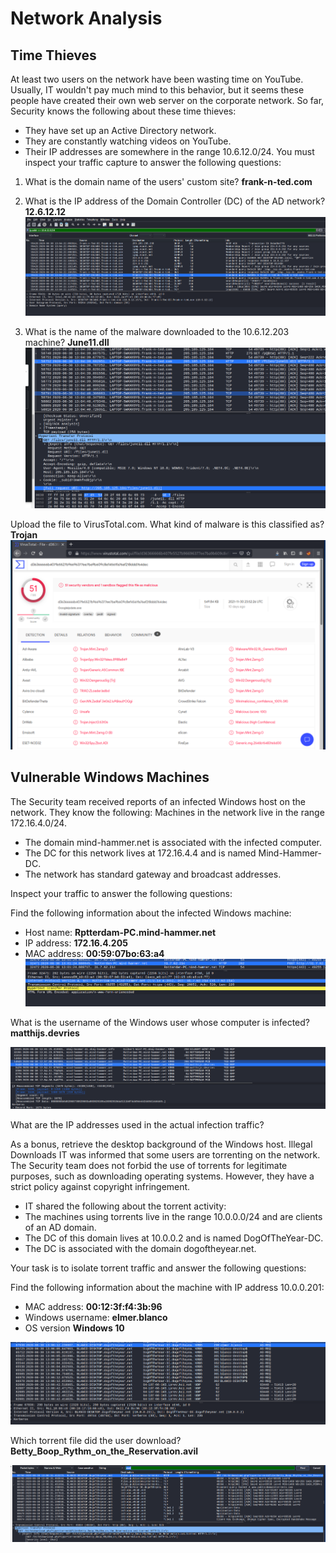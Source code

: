 # Network Analysis
## Time Thieves
At least two users on the network have been wasting time on YouTube. Usually, IT wouldn't pay much mind to this behavior, but it seems these people have created their own web server on the corporate network. So far, Security knows the following about these time thieves:
- They have set up an Active Directory network.
- They are constantly watching videos on YouTube.
- Their IP addresses are somewhere in the range 10.6.12.0/24.
You must inspect your traffic capture to answer the following questions:

1. What is the domain name of the users' custom site? 
 **frank-n-ted.com**
 
2. What is the IP address of the Domain Controller (DC) of the AD network?
**12.6.12.12**
 ![custom](https://github.com/Dornsbach/Final_Project/blob/22c9f567fa01ec760901f4d2d70cc58c77197777/customdomain.PNG)

3. What is the name of the malware downloaded to the 10.6.12.203 machine? 
**June11.dll**
![Getdll](https://github.com/Dornsbach/Final_Project/blob/22c9f567fa01ec760901f4d2d70cc58c77197777/GetDll.PNG)


Upload the file to VirusTotal.com. What kind of malware is this classified as?
 **Trojan**
![virustotal](https://github.com/Dornsbach/Final_Project/blob/22c9f567fa01ec760901f4d2d70cc58c77197777/virustotal.PNG)
 
## Vulnerable Windows Machines
The Security team received reports of an infected Windows host on the network. They know the following:
Machines in the network live in the range 172.16.4.0/24.
- The domain mind-hammer.net is associated with the infected computer.
- The DC for this network lives at 172.16.4.4 and is named Mind-Hammer-DC.
- The network has standard gateway and broadcast addresses.


Inspect your traffic to answer the following questions:

Find the following information about the infected Windows machine:
- Host name: **Rptterdam-PC.mind-hammer.net**
- IP address: **172.16.4.205**
- MAC address: **00:59:07bo:63:a4**
![infected](https://github.com/Dornsbach/Final_Project/blob/22c9f567fa01ec760901f4d2d70cc58c77197777/infectedpc.PNG)

What is the username of the Windows user whose computer is infected?
**matthijs.devries**
 
![username](https://github.com/Dornsbach/Final_Project/blob/22c9f567fa01ec760901f4d2d70cc58c77197777/Username.PNG)

What are the IP addresses used in the actual infection traffic?
 
As a bonus, retrieve the desktop background of the Windows host.
Illegal Downloads
IT was informed that some users are torrenting on the network. The Security team does not forbid the use of torrents for legitimate purposes, such as downloading operating systems. However, they have a strict policy against copyright infringement.
- IT shared the following about the torrent activity:
- The machines using torrents live in the range 10.0.0.0/24 and are clients of an AD domain.
- The DC of this domain lives at 10.0.0.2 and is named DogOfTheYear-DC.
- The DC is associated with the domain dogoftheyear.net.

Your task is to isolate torrent traffic and answer the following questions:

Find the following information about the machine with IP address 10.0.0.201:
- MAC address: **00:12:3f:f4:3b:96**
- Windows username: **elmer.blanco**
- OS version **Windows 10**

![blanco](https://github.com/Dornsbach/Final_Project/blob/22c9f567fa01ec760901f4d2d70cc58c77197777/blanco1.PNG)

Which torrent file did the user download?
**Betty_Boop_Rythm_on_the_Reservation.avil**

![download](https://github.com/Dornsbach/Final_Project/blob/22c9f567fa01ec760901f4d2d70cc58c77197777/Download.PNG)
